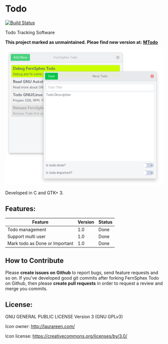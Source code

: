 # Todo
[![Build Status](https://travis-ci.org/fernsphex/todo.svg?branch=master)](https://travis-ci.org/fernsphex/todo)

Todo Tracking Software

**This project marked as unmaintained. Pleae find new version at: [MTodo](https://github.com/mortezaipo/MTodo)**

<p align="center">
    <img alt="Screenshot" src="screenshot.png">
</p>

Developed in C and GTK+ 3.

## Features:
| Feature                        | Version | Status |
| ------------------------------ | ------- | ------ |
| Todo management                | 1.0     | Done   |
| Support multi user             | 1.0     | Done   |
| Mark todo as Done or Important | 1.0     | Done   |

## How to Contribute
Please **create issues on Github** to report bugs, send feature requests and so on.
If you've developed good git commits after forking FernSphex Todo on Github,
then please **create pull requests** in order to request a review and merge you commits.

## License:
GNU GENERAL PUBLIC LICENSE Version 3 (GNU GPLv3)

Icon owner: http://laurareen.com/

Icon license: https://creativecommons.org/licenses/by/3.0/
